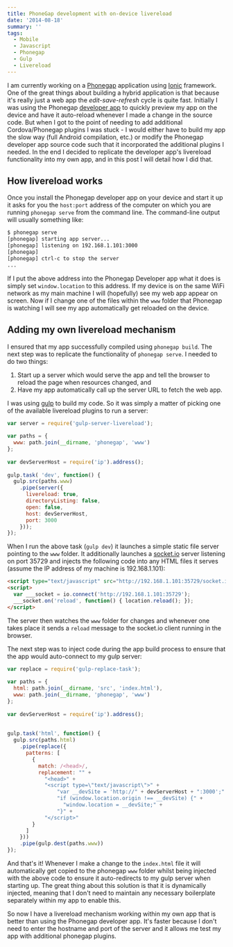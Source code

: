```yaml
---
title: PhoneGap development with on-device livereload
date: '2014-08-18'
summary: ''
tags:
  - Mobile
  - Javascript
  - Phonegap
  - Gulp
  - Livereload
---
```

I am currently working on a [Phonegap](http://phonegap.com/) application using [Ionic](http://ionicframework.com/) framework. One of the great things about building a hybrid application is that because it's really just a web app the _edit-save-refresh_ cycle is quite fast. Initially I was using the Phonegap [developer app](http://app.phonegap.com/) to quickly preview my app on the device and have it auto-reload whenever I made a change in the source code. But when I got to the point of needing to add additional Cordova/Phonegap plugins I was stuck - I would either have to build my app the slow way (full Android compilation, etc.) or modify the Phonegap developer app source code such that it incorporated the additional plugins I needed. In the end I decided to replicate the developer app's livereload functionality into my own app, and in this post I will detail how I did that.

## How livereload works

Once you install the Phonegap developer app on your device and start it up it asks for you the `host:port` address of the computer on which you are running `phonegap serve` from the command line. The command-line output will usually something like:

```bash  
$ phonegap serve  
[phonegap] starting app server...  
[phonegap] listening on 192.168.1.101:3000  
[phonegap]  
[phonegap] ctrl-c to stop the server  
...  
```

If I put the above address into the Phonegap Developer app what it does is simply set `window.location` to this address. If my device is on the same WiFi network as my main machine I will (hopefully) see my web app appear on screen. Now if I change one of the files within the `www` folder that Phonegap is watching I will see my app automatically get reloaded on the device.

## Adding my own livereload mechanism

I ensured that my app successfully compiled using `phonegap build`. The next step was to replicate the functionality of `phonegap serve`. I needed to do two things:

1. Start up a server which would serve the app and tell the browser to reload the page when resources changed, and  
2. Have my app automatically call up the server URL to fetch the web app.

I was using [gulp](gulpjs.com) to build my code. So it was simply a matter of picking one of the available livereload plugins to run a server:

```js  
var server = require('gulp-server-livereload');
 
var paths = {
  www: path.join(__dirname, 'phonegap', 'www')
};
 
var devServerHost = require('ip').address();
 
gulp.task( 'dev', function() {
  gulp.src(paths.www)
    .pipe(server({
      livereload: true,
      directoryListing: false,
      open: false,
      host: devServerHost,
      port: 3000
    }));
});
```

When I run the above task (`gulp dev`) it launches a simple static file server pointing to the `www` folder. It additionally launches a [socket.io](http://socket.io) server listening on port 35729 and injects the following code into any HTML files it serves (assume the IP address of my machine is 192.168.1.101):

```html  
<script type="text/javascript" src="http://192.168.1.101:35729/socket.io.js"></script>
<script>
  var ___socket = io.connect('http://192.168.1.101:35729'); 
  ___socket.on('reload', function() { location.reload(); });
</script>
```

The server then watches the `www` folder for changes and whenever one takes place it sends a `reload` message to the socket.io client running in the browser.

The next step was to inject code during the app build process to ensure that the app would auto-connect to my gulp server:

```js  
var replace = require('gulp-replace-task');
 
var paths = {
  html: path.join(__dirname, 'src', 'index.html'),
  www: path.join(__dirname, 'phonegap', 'www')
};
 
var devServerHost = require('ip').address();
 
 
gulp.task('html', function() {
  gulp.src(paths.html)
    .pipe(replace({
      patterns: [
        {
          match: /<head>/,
          replacement: "" +
            "<head>" +
            "<script type=\"text/javascript\">" +
                "var __devSite = 'http://" + devServerHost + ":3000';" +
                "if (window.location.origin !== __devSite) {" +
                  "window.location = __devSite;" +
                "}" +
            "</script>"
        }
      ]
    }))
    .pipe(gulp.dest(paths.www))
});
```

And that's it! Whenever I make a change to the `index.html` file it will automatically get copied to the phonegap `www` folder whilst being injected with the above code to ensure it auto-redirects to my gulp server when starting up. The great thing about this solution is that it is dynamically injected, meaning that I don't need to maintain any necessary boilerplate separately within my app to enable this.

So now I have a livereload mechanism working within my own app that is better than using the Phonegap developer app. It's faster because I don't need to enter the hostname and port of the server and it allows me test my app with additional phonegap plugins.
